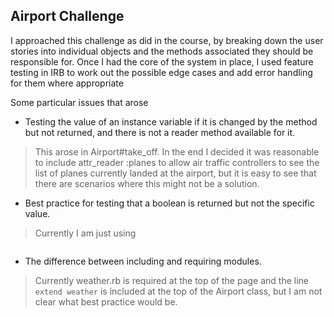 ## Airport Challenge ##

I approached this challenge as did in the course, by breaking down the user stories into individual objects and the methods associated they should be responsible for.
Once I had the core of the system in place, I used feature testing in IRB to work out the possible edge cases and add error handling for them where appropriate

Some particular issues that arose
* Testing the value of an instance variable if it is changed by the method but not returned, and there is not a reader method available for it.
> This arose in Airport#take_off. In the end I decided it was reasonable to include attr_reader :planes to allow air traffic controllers to see the list of planes currently landed at the airport, but it is easy to see that there are scenarios where this might not be a solution.

* Best practice for testing that a boolean is returned but not the specific value.
>Currently I am just using
```expect(method_under_test).to eq(true).or eq(false)
```

* The difference between including and requiring modules.
>Currently weather.rb is required at the top of the page and the line ```extend weather``` is included at the top of the Airport class, but I am not clear what best practice would be.
